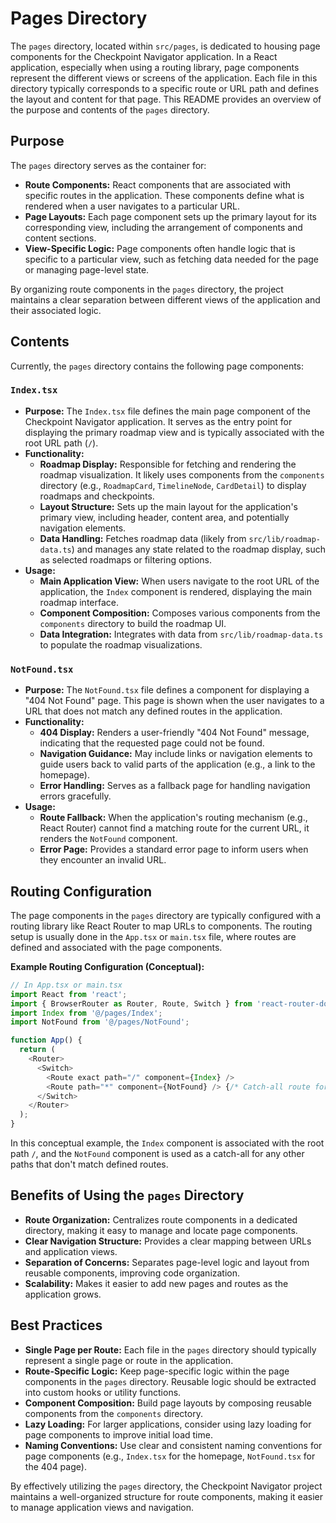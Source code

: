 # Pages Directory

The `pages` directory, located within `src/pages`, is dedicated to housing page components for the Checkpoint Navigator application. In a React application, especially when using a routing library, page components represent the different views or screens of the application. Each file in this directory typically corresponds to a specific route or URL path and defines the layout and content for that page. This README provides an overview of the purpose and contents of the `pages` directory.

## Purpose

The `pages` directory serves as the container for:

- **Route Components:** React components that are associated with specific routes in the application. These components define what is rendered when a user navigates to a particular URL.
- **Page Layouts:** Each page component sets up the primary layout for its corresponding view, including the arrangement of components and content sections.
- **View-Specific Logic:** Page components often handle logic that is specific to a particular view, such as fetching data needed for the page or managing page-level state.

By organizing route components in the `pages` directory, the project maintains a clear separation between different views of the application and their associated logic.

## Contents

Currently, the `pages` directory contains the following page components:

### `Index.tsx`

- **Purpose:** The `Index.tsx` file defines the main page component of the Checkpoint Navigator application. It serves as the entry point for displaying the primary roadmap view and is typically associated with the root URL path (`/`).
- **Functionality:**
    - **Roadmap Display:** Responsible for fetching and rendering the roadmap visualization. It likely uses components from the `components` directory (e.g., `RoadmapCard`, `TimelineNode`, `CardDetail`) to display roadmaps and checkpoints.
    - **Layout Structure:** Sets up the main layout for the application's primary view, including header, content area, and potentially navigation elements.
    - **Data Handling:** Fetches roadmap data (likely from `src/lib/roadmap-data.ts`) and manages any state related to the roadmap display, such as selected roadmaps or filtering options.
- **Usage:**
    - **Main Application View:** When users navigate to the root URL of the application, the `Index` component is rendered, displaying the main roadmap interface.
    - **Component Composition:** Composes various components from the `components` directory to build the roadmap UI.
    - **Data Integration:** Integrates with data from `src/lib/roadmap-data.ts` to populate the roadmap visualizations.

### `NotFound.tsx`

- **Purpose:** The `NotFound.tsx` file defines a component for displaying a "404 Not Found" page. This page is shown when the user navigates to a URL that does not match any defined routes in the application.
- **Functionality:**
    - **404 Display:** Renders a user-friendly "404 Not Found" message, indicating that the requested page could not be found.
    - **Navigation Guidance:** May include links or navigation elements to guide users back to valid parts of the application (e.g., a link to the homepage).
    - **Error Handling:** Serves as a fallback page for handling navigation errors gracefully.
- **Usage:**
    - **Route Fallback:** When the application's routing mechanism (e.g., React Router) cannot find a matching route for the current URL, it renders the `NotFound` component.
    - **Error Page:** Provides a standard error page to inform users when they encounter an invalid URL.

## Routing Configuration

The page components in the `pages` directory are typically configured with a routing library like React Router to map URLs to components. The routing setup is usually done in the `App.tsx` or `main.tsx` file, where routes are defined and associated with the page components.

**Example Routing Configuration (Conceptual):**

```typescript jsx
// In App.tsx or main.tsx
import React from 'react';
import { BrowserRouter as Router, Route, Switch } from 'react-router-dom'; // Example routing library
import Index from '@/pages/Index';
import NotFound from '@/pages/NotFound';

function App() {
  return (
    <Router>
      <Switch>
        <Route exact path="/" component={Index} />
        <Route path="*" component={NotFound} /> {/* Catch-all route for 404 */}
      </Switch>
    </Router>
  );
}
```

In this conceptual example, the `Index` component is associated with the root path `/`, and the `NotFound` component is used as a catch-all for any other paths that don't match defined routes.

## Benefits of Using the `pages` Directory

- **Route Organization:** Centralizes route components in a dedicated directory, making it easy to manage and locate page components.
- **Clear Navigation Structure:** Provides a clear mapping between URLs and application views.
- **Separation of Concerns:** Separates page-level logic and layout from reusable components, improving code organization.
- **Scalability:** Makes it easier to add new pages and routes as the application grows.

## Best Practices

- **Single Page per Route:** Each file in the `pages` directory should typically represent a single page or route in the application.
- **Route-Specific Logic:** Keep page-specific logic within the page components in the `pages` directory. Reusable logic should be extracted into custom hooks or utility functions.
- **Component Composition:** Build page layouts by composing reusable components from the `components` directory.
- **Lazy Loading:** For larger applications, consider using lazy loading for page components to improve initial load time.
- **Naming Conventions:** Use clear and consistent naming conventions for page components (e.g., `Index.tsx` for the homepage, `NotFound.tsx` for the 404 page).

By effectively utilizing the `pages` directory, the Checkpoint Navigator project maintains a well-organized structure for route components, making it easier to manage application views and navigation.
